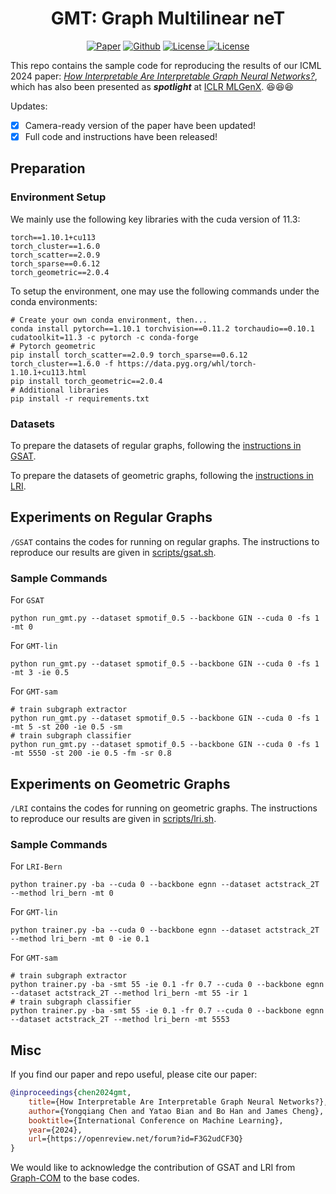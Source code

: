 <h1 align="center">GMT: Graph Multilinear neT</h1>
<p align="center">
    <a href="https://github.com/LFhase/GM"><img src="https://img.shields.io/badge/arXiv-2406.07955-b31b1b.svg" alt="Paper"></a>
    <a href="https://github.com/LFhase/GMT"><img src="https://img.shields.io/badge/-Github-grey?logo=github" alt="Github"></a>
    <!-- <a href="https://colab.research.google.com/drive/1t0_4BxEJ0XncyYvn_VyEQhxwNMvtSUNx?usp=sharing"><img src="https://colab.research.google.com/assets/colab-badge.svg" alt="Colab"></a> -->
    <a href="https://arxiv.org/abs/2406.07955"> <img alt="License" src="https://img.shields.io/static/v1?label=Pub&message=ICML%2724&color=blue"> </a>
    <a href="https://github.com/LFhase/GMT/blob/main/LICENSE"> <img alt="License" src="https://img.shields.io/github/license/LFhase/CIGA?color=blue"> </a>
    <!-- <a href="https://icml.cc/virtual/2024/poster/3455"> <img src="https://img.shields.io/badge/Video-grey?logo=Kuaishou&logoColor=white" alt="Video"></a> -->
    <!-- <a href="https://lfhase.win/files/slides/GMT.pdf"> <img src="https://img.shields.io/badge/Slides-grey?&logo=MicrosoftPowerPoint&logoColor=white" alt="Slides"></a> -->
   <!--  <a href="https://icml.cc/media/PosterPDFs/ICML%202022/a8acc28734d4fe90ea24353d901ae678.png"> <img src="https://img.shields.io/badge/Poster-grey?logo=airplayvideo&logoColor=white" alt="Poster"></a> -->
</p>

This repo contains the sample code for reproducing the results of our ICML 2024 paper: *[How Interpretable Are Interpretable Graph Neural Networks?](https://arxiv.org/abs/2406.07955)*, which has also been presented as ***spotlight*** at [ICLR MLGenX](https://openreview.net/group?id=ICLR.cc/2024/Workshop/MLGenX). 😆😆😆

Updates:

- [X] Camera-ready version of the paper have been updated!
- [X] Full code and instructions have been released!

## Preparation

### Environment Setup

We mainly use the following key libraries with the cuda version of 11.3:

```
torch==1.10.1+cu113
torch_cluster==1.6.0
torch_scatter==2.0.9
torch_sparse==0.6.12
torch_geometric==2.0.4
```

To setup the environment, one may use the following commands under the conda environments:

```
# Create your own conda environment, then...
conda install pytorch==1.10.1 torchvision==0.11.2 torchaudio==0.10.1 cudatoolkit=11.3 -c pytorch -c conda-forge
# Pytorch geometric
pip install torch_scatter==2.0.9 torch_sparse==0.6.12 torch_cluster==1.6.0 -f https://data.pyg.org/whl/torch-1.10.1+cu113.html
pip install torch_geometric==2.0.4
# Additional libraries
pip install -r requirements.txt
```

### Datasets

To prepare the datasets of regular graphs, following the [instructions in GSAT](https://github.com/Graph-COM/GSAT?tab=readme-ov-file#instructions-on-acquiring-datasets).

To prepare the datasets of geometric graphs, following the [instructions in LRI](https://github.com/Graph-COM/LRI?tab=readme-ov-file#datasets).

## Experiments on Regular Graphs

`/GSAT` contains the codes for running on regular graphs. The instructions to reproduce our results are given in [scripts/gsat.sh](scripts/gsat.sh).

### Sample Commands

For `GSAT`

```
python run_gmt.py --dataset spmotif_0.5 --backbone GIN --cuda 0 -fs 1 -mt 0
```

For `GMT-lin`

```
python run_gmt.py --dataset spmotif_0.5 --backbone GIN --cuda 0 -fs 1 -mt 3 -ie 0.5
```

For `GMT-sam`

```
# train subgraph extractor
python run_gmt.py --dataset spmotif_0.5 --backbone GIN --cuda 0 -fs 1 -mt 5 -st 200 -ie 0.5 -sm 
# train subgraph classifier
python run_gmt.py --dataset spmotif_0.5 --backbone GIN --cuda 0 -fs 1 -mt 5550 -st 200 -ie 0.5 -fm -sr 0.8
```

## Experiments on Geometric Graphs

`/LRI` contains the codes for running on geometric graphs. The instructions to reproduce our results are given in [scripts/lri.sh](scripts/lri.sh).

### Sample Commands

For `LRI-Bern`

```
python trainer.py -ba --cuda 0 --backbone egnn --dataset actstrack_2T --method lri_bern -mt 0
```

For `GMT-lin`

```
python trainer.py -ba --cuda 0 --backbone egnn --dataset actstrack_2T --method lri_bern -mt 0 -ie 0.1
```

For `GMT-sam`

```
# train subgraph extractor
python trainer.py -ba -smt 55 -ie 0.1 -fr 0.7 --cuda 0 --backbone egnn --dataset actstrack_2T --method lri_bern -mt 55 -ir 1
# train subgraph classifier
python trainer.py -ba -smt 55 -ie 0.1 -fr 0.7 --cuda 0 --backbone egnn --dataset actstrack_2T --method lri_bern -mt 5553
```

## Misc

If you find our paper and repo useful, please cite our paper:

```bibtex
@inproceedings{chen2024gmt,
    title={How Interpretable Are Interpretable Graph Neural Networks?},
    author={Yongqiang Chen and Yatao Bian and Bo Han and James Cheng},
    booktitle={International Conference on Machine Learning},
    year={2024},
    url={https://openreview.net/forum?id=F3G2udCF3Q}
}
```

We would like to acknowledge the contribution of GSAT and LRI from [Graph-COM](https://github.com/Graph-COM/) to the base codes.
